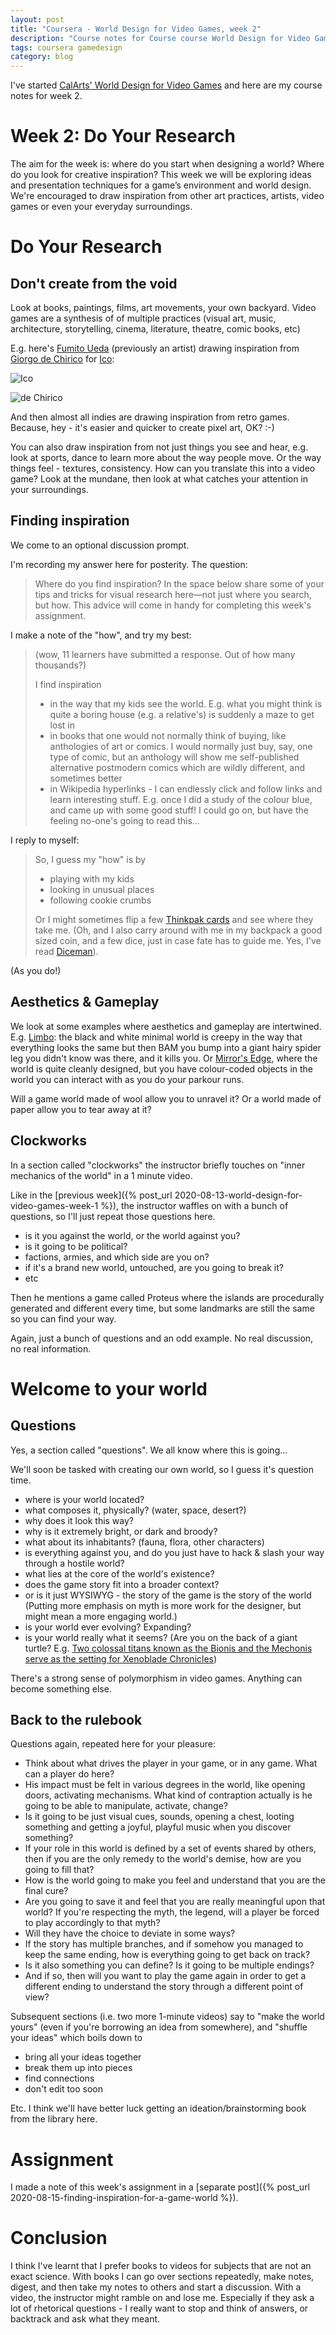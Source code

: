 ```yaml
---
layout: post
title: "Coursera - World Design for Video Games, week 2"
description: "Course notes for Course course World Design for Video Games, week 2"
tags: coursera gamedesign
category: blog
---
```


I've started [CalArts' World Design for Video Games](https://www.coursera.org/learn/video-game-world) and here are my course notes for week 2.

# Week 2: Do Your Research

The aim for the week is: where do you start when designing a world? Where do you look for creative inspiration? This week we will be exploring ideas and presentation techniques for a game’s environment and world design. We're encouraged to draw inspiration from other art practices, artists, video games or even your everyday surroundings. 

# Do Your Research

## Don't create from the void

Look at books, paintings, films, art movements, your own backyard. Video games are a synthesis of of multiple practices (visual art, music, architecture, storytelling, cinema, literature, theatre, comic books, etc)

E.g. here's [Fumito Ueda](https://en.wikipedia.org/wiki/Fumito_Ueda) (previously an artist) drawing inspiration from [Giorgo de Chirico](https://en.wikipedia.org/wiki/Giorgio_de_Chirico) for [Ico](https://en.wikipedia.org/wiki/Ico):

![Ico](/assets/posts/2020-08-14-world-design-for-video-games-week-2/ico.jpg)

![de Chirico](/assets/posts/2020-08-14-world-design-for-video-games-week-2/chirico.jpg)

And then almost all indies are drawing inspiration from retro games. Because, hey - it's easier and quicker to create pixel art, OK? :-) 

You can also draw inspiration from not just things you see and hear, e.g. look at sports, dance to learn more about the way people move.
Or the way things feel - textures, consistency. How can you translate this into a video game?
Look at the mundane, then look at what catches your attention in your surroundings.

## Finding inspiration

We come to an optional discussion prompt.

I'm recording my answer here for posterity. The question:

> Where do you find inspiration? In the space below share some of your tips and tricks for visual research here—not just where you search, but how. This advice will come in handy for completing this week's assignment.

I make a note of the "how", and try my best:

> (wow, 11 learners have submitted a response. Out of how many thousands?)
> 
> I find inspiration
> 
> - in the way that my kids see the world. E.g. what you might think is quite a boring house (e.g.  a relative's) is suddenly a maze to get lost in
> - in books that one would not normally think of buying, like anthologies of art or comics. I would normally just buy, say, one type of comic, but an anthology will show me self-published alternative postmodern comics which are wildly different, and sometimes better
> - in Wikipedia hyperlinks - I can endlessly click and follow links and learn interesting stuff. E.g. once I did a study of the colour blue, and came up with some good stuff!
> I could go on, but have the feeling no-one's going to read this...

I reply to myself:

> So, I guess my "how" is by 
> 
> - playing with my kids
> - looking in unusual places
> - following cookie crumbs
>
> Or I might sometimes flip a few [Thinkpak cards](https://www.goodreads.com/book/show/18780077-thinkpak) and see where they take me. (Oh, and I also carry around with me in my backpack a good sized coin, and a few dice, just in case fate has to guide me. Yes, I've read [Diceman](https://www.goodreads.com/book/show/3933583-the-diceman)).


(As you do!)

## Aesthetics & Gameplay

We look at some examples where aesthetics and gameplay are intertwined. E.g. [Limbo](https://en.wikipedia.org/wiki/Limbo_(video_game)): the black and white minimal world is creepy in the way that everything looks the same but then BAM you bump into a giant hairy spider leg you didn't know was there, and it kills you. Or [Mirror's Edge](https://en.wikipedia.org/wiki/Mirror%27s_Edge), where the world is quite cleanly designed, but you have colour-coded objects in the world you can interact with as you do your parkour runs.

Will a game world made of wool allow you to unravel it? Or a world made of paper allow you to tear away at it?

## Clockworks

In a section called "clockworks" the instructor briefly touches on "inner mechanics of the world" in a 1 minute video.

Like in the [previous week]({% post_url 2020-08-13-world-design-for-video-games-week-1 %}), the instructor waffles on with a bunch of questions, so I'll just repeat those questions here.

- is it you against the world, or the world against you?
- is it going to be political?
- factions, armies, and which side are you on?
- if it's a brand new world, untouched, are you going to break it?
- etc

Then he mentions a game called Proteus where the islands are procedurally generated and different every time, but some landmarks are still the same so you can find your way.

Again, just a bunch of questions and an odd example. No real discussion, no real information.

# Welcome to your world

## Questions

Yes, a section called "questions". We all know where this is going...

We'll soon be tasked with creating our own world, so I guess it's question time.

- where is your world located?
- what composes it, physically? (water, space, desert?)
- why does it look this way?
- why is it extremely bright, or dark and broody?
- what about its inhabitants? (fauna, flora, other characters)
- is everything against you, and do you just have to hack & slash your way through a hostile world?
- what lies at the core of the world's existence?
- does the game story fit into a broader context?
- or is it just WYSIWYG - the story of the game is the story of the world (Putting more emphasis on myth is more work for the designer, but might mean a more engaging world.)
- is your world ever evolving? Expanding?
- is your world really what it seems? (Are you on the back of a giant turtle? E.g. [Two colossal titans known as the Bionis and the Mechonis serve as the setting for Xenoblade Chronicles](https://en.wikipedia.org/wiki/Xenoblade_Chronicles))

There's a strong sense of polymorphism in video games. Anything can become something else.

## Back to the rulebook

Questions again, repeated here for your pleasure:

- Think about what drives the player in your game, or in any game. What can a player do here? 
- His impact must be felt in various degrees in the world, like opening doors, activating mechanisms. What kind of contraption actually is he going to be able to manipulate, activate, change?
- Is it going to be just visual cues, sounds, opening a chest, looting something and getting a joyful, playful music when you discover something?
- If your role in this world is defined by a set of events shared by others, then if you are the only remedy to the world's demise, how are you going to fill that?
- How is the world going to make you feel and understand that you are the final cure?
- Are you going to save it and feel that you are really meaningful upon that world?
If you're respecting the myth, the legend, will a player be forced to play accordingly to that myth?
- Will they have the choice to deviate in some ways?
- If the story has multiple branches, and if somehow you managed to keep the same ending, how is everything going to get back on track?
- Is it also something you can define? Is it going to be multiple endings?
- And if so, then will you want to play the game again in order to get a different ending to understand the story through a different point of view?

Subsequent sections (i.e. two more 1-minute videos) say to "make the world yours" (even if you're borrowing an idea from somewhere), and "shuffle your ideas" which boils down to
- bring all your ideas together
- break them up into pieces
- find connections
- don't edit too soon

Etc. I think we'll have better luck getting an ideation/brainstorming book from the library here.

# Assignment

I made a note of this week's assignment in a [separate post]({% post_url 2020-08-15-finding-inspiration-for-a-game-world %}).


# Conclusion

I think I've learnt that I prefer books to videos for subjects that are not an exact science. With books I can go over sections repeatedly, make notes, digest, and then take my notes to others and start a discussion. With a video, the instructor might ramble on and lose me. Especially if they ask a lot of rhetorical questions - I really want to stop and think of answers, or backtrack and ask what they meant.